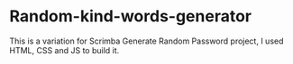 # Random-kind-words-generator
This is a variation for Scrimba Generate Random Password project, I used HTML, CSS and JS to build it.
